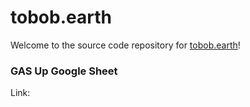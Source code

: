 # tobob.earth

Welcome to the source code repository for [tobob.earth](http://tobob.earth)!

### GAS Up Google Sheet
Link: 
